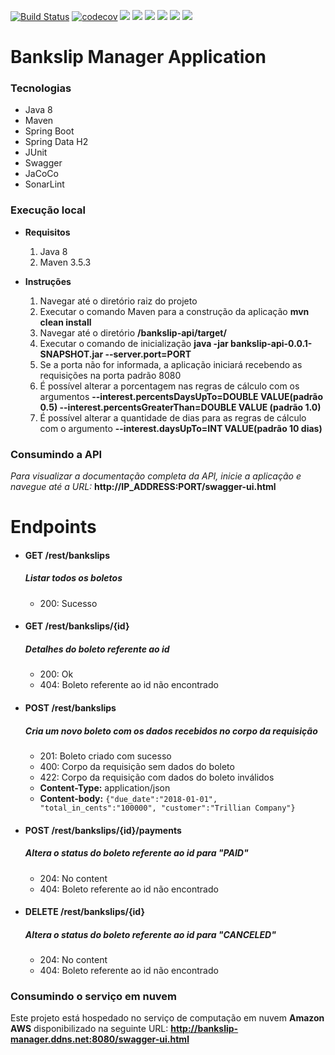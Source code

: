 [![Build Status](https://travis-ci.com/rafaelbarbiero/bankslip-manager.svg?branch=master)](https://travis-ci.com/rafaelbarbiero/bankslip-manager) [![codecov](https://codecov.io/gh/rafaelbarbiero/bankslip-manager/branch/master/graph/badge.svg)](https://codecov.io/gh/rafaelbarbiero/bankslip-manager) 
![](https://sonarcloud.io/api/project_badges/measure?project=rafaelbarbiero_bankslip-manager&metric=code_smells) 
![](https://sonarcloud.io/api/project_badges/measure?project=rafaelbarbiero_bankslip-manager&metric=bugs)
![](https://sonarcloud.io/api/project_badges/measure?project=rafaelbarbiero_bankslip-manager&metric=duplicated_lines_density)
![](https://sonarcloud.io/api/project_badges/measure?project=rafaelbarbiero_bankslip-manager&metric=sqale_rating)
![](https://sonarcloud.io/api/project_badges/measure?project=rafaelbarbiero_bankslip-manager&metric=sqale_index)
![](https://sonarcloud.io/api/project_badges/measure?project=rafaelbarbiero_bankslip-manager&metric=reliability_rating)
# Bankslip Manager Application

### Tecnologias
* Java 8
* Maven
* Spring Boot
* Spring Data H2
* JUnit
* Swagger
* JaCoCo
* SonarLint
### Execução local
* **Requisitos**
    1. Java 8 
    2. Maven 3.5.3

* **Instruções**
    1. Navegar até o diretório raiz do projeto
    2. Executar o comando Maven para a construção da aplicação **mvn clean install**
    3. Navegar até o diretório **/bankslip-api/target/**
    3. Executar o comando de inicialização **java -jar bankslip-api-0.0.1-SNAPSHOT.jar --server.port=PORT**
    6. Se a porta não for informada, a aplicação iniciará recebendo as requisições na porta padrão 8080
    4. É possível alterar a porcentagem nas regras de cálculo com os argumentos **--interest.percentsDaysUpTo=DOUBLE VALUE(padrão 0.5) --interest.percentsGreaterThan=DOUBLE VALUE (padrão 1.0)**
    5. É possível alterar a quantidade de dias para as regras de cálculo com o argumento **--interest.daysUpTo=INT VALUE(padrão 10 dias)** 

### Consumindo a API
_Para visualizar a documentação completa da API, inicie a aplicação e navegue até a URL:_ **http://IP_ADDRESS:PORT/swagger-ui.html**
# **Endpoints**

* #### GET /rest/bankslips
    ##### Listar todos os boletos      
    * 200: Sucesso 
* #### GET /rest/bankslips/{id}
    ##### Detalhes do boleto referente ao id     
    * 200: Ok
    * 404: Boleto referente ao id não encontrado   
* #### POST /rest/bankslips 
    ##### Cria um novo boleto com os dados recebidos no corpo da requisição   
    * 201: Boleto criado com sucesso
    * 400: Corpo da requisição sem dados do boleto
    * 422: Corpo da requisição com dados do boleto inválidos
    * **Content-Type:** application/json
    * **Content-body:** `{"due_date":"2018-01-01", "total_in_cents":"100000", "customer":"Trillian Company"}`

* #### POST /rest/bankslips/{id}/payments  
    ##### Altera o status do boleto referente ao id para **"PAID"**
    * 204: No content
    * 404: Boleto referente ao id não encontrado  
* #### DELETE /rest/bankslips/{id} 
    ##### Altera o status do boleto referente ao id para **"CANCELED"**
    * 204: No content
    * 404: Boleto referente ao id não encontrado

### Consumindo o serviço em nuvem
Este projeto está hospedado no serviço de computação em nuvem **Amazon AWS** disponibilizado na seguinte URL: **http://bankslip-manager.ddns.net:8080/swagger-ui.html**
